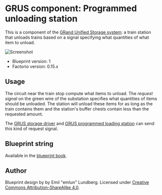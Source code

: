 # GRUS component: Programmed unloading station

This is a component of the [GRand Unified Storage system][grus]: a train station
that unloads trains based on a signal specifying what quantities of what item to
unload.

![Screenshot](images/programmed-unloading-station-v1.png)

- Blueprint version: 1
- Factorio version: 0.15.x

## Usage

The circuit near the train stop compute what items to unload. The _request
signal_ on the green wire of the substation specifies what quantities of items
should be unloaded. The station will unload these items for as long as the train
contains them and the station's buffer chests contain less than the requested
amount.

The [GRUS storage driver][driver] and [GRUS programmed loading
station][loading-station] can send this kind of request signal.


## Blueprint string

Available in the [blueprint book][book].


## Author

Blueprint design by by Emil "emlun" Lundberg. Licensed under [Creative Commons
Attribution-ShareAlike 4.0][cc].

[grus]: https://github.com/emlun/factorio-grus/
[driver]: storage-driver.md
[loading-station]: programmed-loading-station.md
[book]: blueprint-book.txt
[cc]: https://creativecommons.org/licenses/by-sa/4.0/
